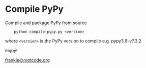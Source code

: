 # Compile PyPy

Compile and package PyPy from source

```
    python compile-pypy.py <version>
```

where `<version>` is the PyPy version to compile e.g. pypy3.6-v7.3.2


enjoy!
 
frankie@rootcode.org

